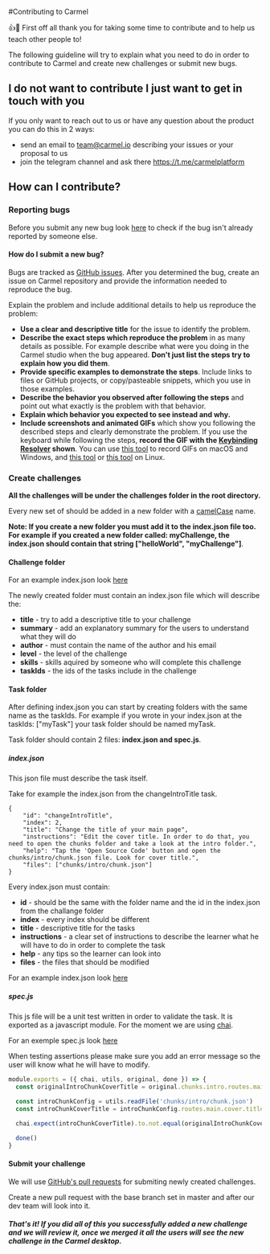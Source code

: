 #Contributing to Carmel

👍🎉 First off all thank you for taking some time to contribute and to help us teach other people to!

The following guideline will try to explain what you need to do in order to contribute to Carmel and create new challenges or submit new bugs.

## I do not want to contribute I just want to get in touch with you

If you only want to reach out to us or have any question about the product you can do this in 2 ways:
* send an email to team@carmel.io describing your issues or your proposal to us
* join the telegram channel and ask there https://t.me/carmelplatform

## How can I contribute?

### Reporting bugs

Before you submit any new bug look [here](https://github.com/fluidtrends/carmel/issues) to check if the bug isn't already reported by someone else.

#### How do I submit a new bug?

Bugs are tracked as [GitHub issues](https://guides.github.com/features/issues/). After you determined the bug, create an issue on Carmel repository and provide the information needed to reproduce the bug.

Explain the problem and include additional details to help us reproduce the problem:

* **Use a clear and descriptive title** for the issue to identify the problem.
* **Describe the exact steps which reproduce the problem** in as many details as possible. For example describe what were you doing in the Carmel studio when the bug appeared. **Don't just list the steps try to explain how you did them**.
* **Provide specific examples to demonstrate the steps**. Include links to files or GitHub projects, or copy/pasteable snippets, which you use in those examples.
* **Describe the behavior you observed after following the steps** and point out what exactly is the problem with that behavior.
* **Explain which behavior you expected to see instead and why.**
* **Include screenshots and animated GIFs** which show you following the described steps and clearly demonstrate the problem. If you use the keyboard while following the steps, **record the GIF with the [Keybinding Resolver](https://github.com/atom/keybinding-resolver) shown**. You can use [this tool](https://www.cockos.com/licecap/) to record GIFs on macOS and Windows, and [this tool](https://github.com/colinkeenan/silentcast) or [this tool](https://github.com/GNOME/byzanz) on Linux.

### Create challenges

**All the challenges will be under the challenges folder in the root directory.**

Every new set of should be added in a new folder with a [camelCase](https://en.wikipedia.org/wiki/Camel_case) name.

**Note: If you create a new folder you must add it to the index.json file too. For example if you created a new folder called: myChallenge, the index.json should contain that string ["helloWorld", "myChallenge"]**.

#### Challenge folder

For an example index.json look [here](https://github.com/fluidtrends/carmel/blob/master/challenges/helloWorld/index.json)


The newly created folder must contain an index.json file which will describe the:
* **title** - try to add a descriptive title to your challenge
* **summary** - add an explanatory summary for the users to understand what they will do
* **author** - must contain the name of the author and his email
* **level** - the level of the challenge
* **skills** - skills aquired by someone who will complete this challenge
* **taskIds** - the ids of the tasks include in the challenge

#### Task folder

After defining index.json you can start by creating folders with the same name as the taskIds. For example if you wrote in your index.json at the taskIds: ["myTask"] your task folder should be named myTask.

Task folder should contain 2 files: **index.json and spec.js**.

##### index.json

This json file must describe the task itself.

Take for example the index.json from the changeIntroTitle task.

```
{
    "id": "changeIntroTitle",
    "index": 2,
    "title": "Change the title of your main page",
    "instructions": "Edit the cover title. In order to do that, you need to open the chunks folder and take a look at the intro folder.",
    "help": "Tap the 'Open Source Code' button and open the chunks/intro/chunk.json file. Look for cover title.",
    "files": ["chunks/intro/chunk.json"]
}
```

Every index.json must contain:
* **id** - should be the same with the folder name and the id in the index.json from the challange folder
* **index** - every index should be different
* **title** - descriptive title for the tasks
* **instructions** - a clear set of instructions to describe the learner what he will have to do in order to complete the task
* **help** - any tips so the learner can look into
* **files** - the files that should be modified

For an example index.json look [here](https://github.com/fluidtrends/carmel/blob/master/challenges/helloWorld/changeIntroTitle/index.json)

##### spec.js

This js file will be a unit test written in order to validate the task. It is exported as a javascript module. For the moment we are using [chai](https://www.chaijs.com/).

For an exemple spec.js look [here](https://github.com/fluidtrends/carmel/blob/master/challenges/helloWorld/changeIntroTitle/spec.js)

When testing assertions please make sure you add an error message so the user will know what he will have to modify.

```javascript
module.exports = ({ chai, utils, original, done }) => {
  const originalIntroChunkCoverTitle = original.chunks.intro.routes.main.cover.title

  const introChunkConfig = utils.readFile('chunks/intro/chunk.json')
  const introChunkCoverTitle = introChunkConfig.routes.main.cover.title

  chai.expect(introChunkCoverTitle).to.not.equal(originalIntroChunkCoverTitle, `Make sure you change the intro cover title from "${originalIntroChunkCoverTitle}" to something else`)

  done()
}
```

#### Submit your challenge

We will use [GitHub's pull requests](https://help.github.com/articles/about-pull-requests/) for submiting newly created challenges.

Create a new pull request with the base branch set in master and after our dev team will look into it.

##### That's it! If you did all of this you successfully added a new challenge and we will review it, once we merged it all the users will see the new challenge in the Carmel desktop.
